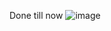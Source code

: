 Done till now
![image](https://github.com/VamsiVerma/Twitter-Clone/assets/48900960/1e72fba7-21b7-4cfa-a4c5-11ca83fcd625)
